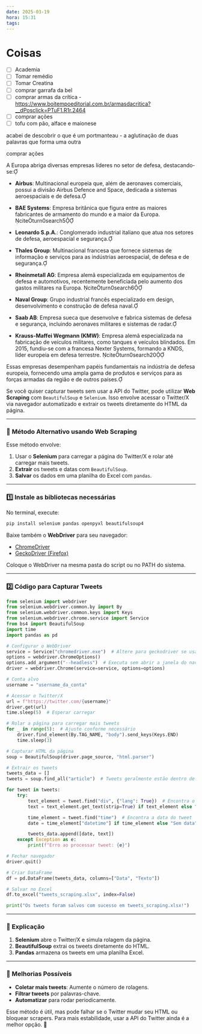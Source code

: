 ```yaml
---
date: 2025-03-19
hora: 15:31
tags:
---
```





# Coisas
- [ ] Academia
- [ ] Tomar remédio
- [ ] Tomar Creatina
- [ ] comprar garrafa da bel
- [ ] comprar armas da crítica - https://www.boitempoeditorial.com.br/armasdacritica?__dPosclick=PTuF1.R1r.2464
- [ ] comprar ações
- [ ] tofu com pão, alface e maionese

acabei de descobrir o que é um portmanteau - a aglutinação de duas palavras que forma uma outra

comprar ações

A Europa abriga diversas empresas líderes no setor de defesa, destacando-se:

- **Airbus**: Multinacional europeia que, além de aeronaves comerciais, possui a divisão Airbus Defence and Space, dedicada a sistemas aeroespaciais e de defesa.
    
- **BAE Systems**: Empresa britânica que figura entre as maiores fabricantes de armamento do mundo e a maior da Europa. citeturn0search5
    
- **Leonardo S.p.A.**: Conglomerado industrial italiano que atua nos setores de defesa, aeroespacial e segurança.
    
- **Thales Group**: Multinacional francesa que fornece sistemas de informação e serviços para as indústrias aeroespacial, de defesa e de segurança.
    
- **Rheinmetall AG**: Empresa alemã especializada em equipamentos de defesa e automotivos, recentemente beneficiada pelo aumento dos gastos militares na Europa. citeturn0search6
    
- **Naval Group**: Grupo industrial francês especializado em design, desenvolvimento e construção de defesa naval.
    
- **Saab AB**: Empresa sueca que desenvolve e fabrica sistemas de defesa e segurança, incluindo aeronaves militares e sistemas de radar.
    
- **Krauss-Maffei Wegmann (KMW)**: Empresa alemã especializada na fabricação de veículos militares, como tanques e veículos blindados. Em 2015, fundiu-se com a francesa Nexter Systems, formando a KNDS, líder europeia em defesa terrestre. citeturn0search20
    

Essas empresas desempenham papéis fundamentais na indústria de defesa europeia, fornecendo uma ampla gama de produtos e serviços para as forças armadas da região e de outros países.


Se você quiser capturar tweets sem usar a API do Twitter, pode utilizar **Web Scraping** com `BeautifulSoup` e `Selenium`. Isso envolve acessar o Twitter/X via navegador automatizado e extrair os tweets diretamente do HTML da página.

---

### 🚀 **Método Alternativo usando Web Scraping**

Esse método envolve:

1. Usar o **Selenium** para carregar a página do Twitter/X e rolar até carregar mais tweets.
2. **Extrair** os tweets e datas com `BeautifulSoup`.
3. **Salvar** os dados em uma planilha do Excel com `pandas`.

---

### **1️⃣ Instale as bibliotecas necessárias**

No terminal, execute:

```bash
pip install selenium pandas openpyxl beautifulsoup4
```

Baixe também o **WebDriver** para seu navegador:

- [ChromeDriver](https://sites.google.com/chromium.org/driver/)
- [GeckoDriver (Firefox)](https://github.com/mozilla/geckodriver/releases)

Coloque o WebDriver na mesma pasta do script ou no PATH do sistema.

---

### **2️⃣ Código para Capturar Tweets**

```python
from selenium import webdriver
from selenium.webdriver.common.by import By
from selenium.webdriver.common.keys import Keys
from selenium.webdriver.chrome.service import Service
from bs4 import BeautifulSoup
import time
import pandas as pd

# Configurar o WebDriver
service = Service("chromedriver.exe")  # Altere para geckodriver se usar Firefox
options = webdriver.ChromeOptions()
options.add_argument("--headless")  # Executa sem abrir a janela do navegador
driver = webdriver.Chrome(service=service, options=options)

# Conta alvo
username = "username_da_conta"

# Acessar o Twitter/X
url = f"https://twitter.com/{username}"
driver.get(url)
time.sleep(5)  # Esperar carregar

# Rolar a página para carregar mais tweets
for _ in range(5):  # Ajuste conforme necessário
    driver.find_element(By.TAG_NAME, "body").send_keys(Keys.END)
    time.sleep(3)

# Capturar HTML da página
soup = BeautifulSoup(driver.page_source, "html.parser")

# Extrair os tweets
tweets_data = []
tweets = soup.find_all("article")  # Tweets geralmente estão dentro de <article>

for tweet in tweets:
    try:
        text_element = tweet.find("div", {"lang": True})  # Encontra o texto do tweet
        text = text_element.get_text(strip=True) if text_element else "Sem texto"

        time_element = tweet.find("time")  # Encontra a data do tweet
        date = time_element["datetime"] if time_element else "Sem data"

        tweets_data.append([date, text])
    except Exception as e:
        print(f"Erro ao processar tweet: {e}")

# Fechar navegador
driver.quit()

# Criar DataFrame
df = pd.DataFrame(tweets_data, columns=["Data", "Texto"])

# Salvar no Excel
df.to_excel("tweets_scraping.xlsx", index=False)

print("Os tweets foram salvos com sucesso em tweets_scraping.xlsx!")
```

---

### **📌 Explicação**

1. **Selenium** abre o Twitter/X e simula rolagem da página.
2. **BeautifulSoup** extrai os tweets diretamente do HTML.
3. **Pandas** armazena os tweets em uma planilha Excel.

---

### **🔧 Melhorias Possíveis**

- **Coletar mais tweets**: Aumente o número de rolagens.
- **Filtrar tweets** por palavras-chave.
- **Automatizar** para rodar periodicamente.

Esse método é útil, mas pode falhar se o Twitter mudar seu HTML ou bloquear scrapers. Para mais estabilidade, usar a API do Twitter ainda é a melhor opção. 🚀

